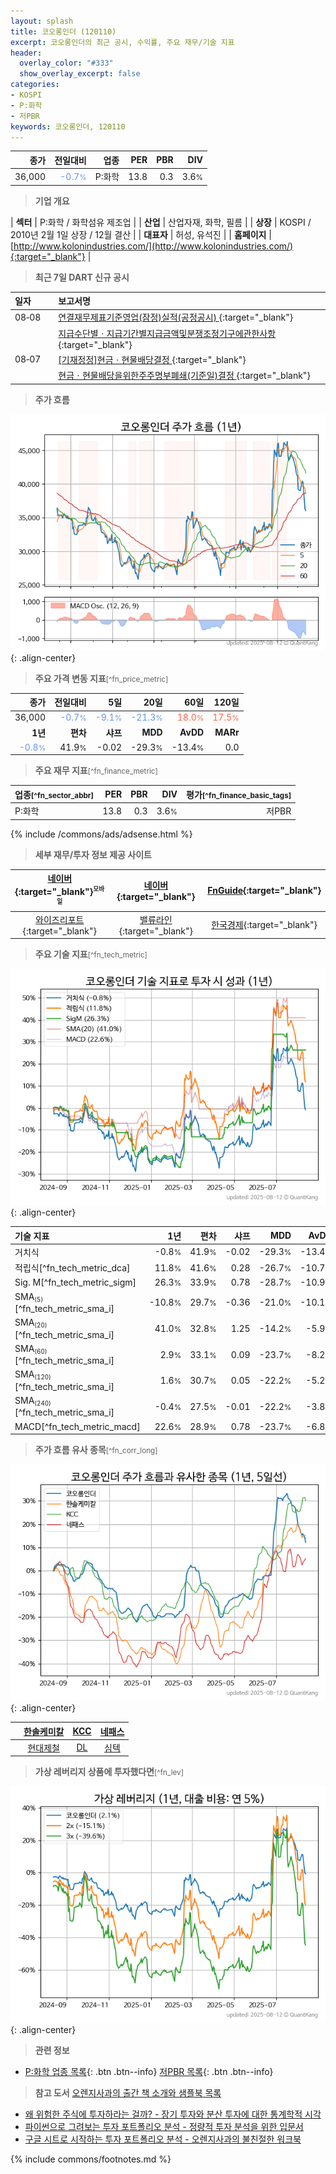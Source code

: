 ```yaml
---
layout: splash
title: 코오롱인더 (120110)
excerpt: 코오롱인더의 최근 공시, 수익률, 주요 재무/기술 지표
header:
  overlay_color: "#333"
  show_overlay_excerpt: false
categories:
- KOSPI
- P:화학
- 저PBR
keywords: 코오롱인더, 120110
---
```


| **종가** | **전일대비** | **업종** | **PER** | **PBR** | **DIV** |
| -------: | -----------: | -------: | ------: | ------: | ------: |
| 36,000 | <span style="color: cornflowerblue">-0.7<small>%</small></span> | P:화학 | 13.8 | 0.3 | 3.6<small>%</small> |

<!-- more -->


> **기업 개요**<a id="company"></a>

| <span style="white-space:nowrap;">**섹터**</span> | P:화학 / 화학섬유 제조업 |
| <span style="white-space:nowrap;">**산업**</span> | 산업자재, 화학, 필름 |
| <span style="white-space:nowrap;">**상장**</span> | KOSPI / 2010년 2월 1일 상장 / 12월 결산 |
| <span style="white-space:nowrap;">**대표자**</span> | 허성, 유석진 |
| <span style="white-space:nowrap;">**홈페이지**</span> | [http://www.kolonindustries.com/](http://www.kolonindustries.com/){:target="_blank"} |


> **최근 7일 DART 신규 공시**<a id="dart"></a>

| **일자** |      | **보고서명** |
| :------- | :--- | :----------- |
| 08&#x2011;08 | | [연결재무제표기준영업(잠정)실적(공정공시)              ](https://dart.fss.or.kr/dsaf001/main.do?rcpNo=20250808800324){:target="_blank"} |
|  | | [지급수단별ㆍ지급기간별지급금액및분쟁조정기구에관한사항](https://dart.fss.or.kr/dsaf001/main.do?rcpNo=20250808000364){:target="_blank"} |
| 08&#x2011;07 | | [[기재정정]현금ㆍ현물배당결정              ](https://dart.fss.or.kr/dsaf001/main.do?rcpNo=20250807800241){:target="_blank"} |
|  | | [현금ㆍ현물배당을위한주주명부폐쇄(기준일)결정              ](https://dart.fss.or.kr/dsaf001/main.do?rcpNo=20250807800169){:target="_blank"} |


> **주가 흐름**<a id="price"></a>

![120110](/stock/images/120110.png){: .align-center}


> **주요 가격 변동 지표**<small>[^fn_price_metric]</small>

| **종가** | **전일대비** | **5일** | **20일** | **60일** | **120일** |
| -------: | -----------: | ------: | -------: | -------: | --------: |
| 36,000 | <span style="color: cornflowerblue">-0.7<small>%</small></span> | <span style="color: cornflowerblue">-9.1<small>%</small></span> | <span style="color: cornflowerblue">-21.3<small>%</small></span> | <span style="color: tomato">18.0<small>%</small></span> | <span style="color: tomato">17.5<small>%</small></span> |
| **1년** | **편차** | **샤프** | **MDD** | **AvDD** | **MARr** |
| <span style="color: cornflowerblue">-0.8<small>%</small></span> | 41.9<small>%</small> | -0.02 | -29.3<small>%</small> | -13.4<small>%</small> | 0.0 |


> **주요 재무 지표**<small>[^fn_finance_metric]</small>

| **업종**<small>[^fn_sector_abbr]</small> | **PER** | **PBR** | **DIV** | **평가**<small>[^fn_finance_basic_tags]</small> |
| :--------------------------------------- | ------: | ------: | ------: | ----------------------------------------------: |
| P:화학 | 13.8 | 0.3 | 3.6<small>%</small> | 저PBR |



{% include /commons/ads/adsense.html %}

> **세부 재무/투자 정보 제공 사이트**

| [네이버](https://m.stock.naver.com/domestic/stock/120110/finance/summary){:target="_blank"}<sup><small>모바일</small></sup> | [네이버](https://finance.naver.com/item/coinfo.naver?code=120110){:target="_blank"} | [FnGuide](https://comp.fnguide.com/SVO2/ASP/SVD_Invest.asp?gicode=A120110&MenuYn=Y){:target="_blank"} |
| :---: | :---: | :---: |
| [와이즈리포트](https://comp.wisereport.co.kr/company/c1040001.aspx?cmp_cd=120110){:target="_blank"} | [밸류라인](https://www.valueline.co.kr/finance/summary/120110){:target="_blank"} | [한국경제](https://markets.hankyung.com/stock/120110/financial-summary){:target="_blank"} |


> **주요 기술 지표**<small>[^fn_tech_metric]</small>


![120110](/stock/images/120110_tech.png){: .align-center}

| **기술 지표** | **1년** | **편차** | **샤프** | **MDD** | **AvDD** |
| :------------ | ------: | -----------: | -------: | ------: | -------: |
| 거치식 | -0.8<small>%</small> | 41.9<small>%</small> | -0.02 | -29.3<small>%</small> | -13.4<small>%</small> |
| 적립식[^fn_tech_metric_dca] | 11.8<small>%</small> | 41.6<small>%</small> | 0.28 | -26.7<small>%</small> | -10.7<small>%</small> |
| Sig. M[^fn_tech_metric_sigm] | 26.3<small>%</small> | 33.9<small>%</small> | 0.78 | -28.7<small>%</small> | -10.9<small>%</small> |
| SMA<small><sub>(5)</sub></small>[^fn_tech_metric_sma_i] | -10.8<small>%</small> | 29.7<small>%</small> | -0.36 | -21.0<small>%</small> | -10.1<small>%</small> |
| SMA<small><sub>(20)</sub></small>[^fn_tech_metric_sma_i] | 41.0<small>%</small> | 32.8<small>%</small> | 1.25 | -14.2<small>%</small> | -5.9<small>%</small> |
| SMA<small><sub>(60)</sub></small>[^fn_tech_metric_sma_i] | 2.9<small>%</small> | 33.1<small>%</small> | 0.09 | -23.7<small>%</small> | -8.2<small>%</small> |
| SMA<small><sub>(120)</sub></small>[^fn_tech_metric_sma_i] | 1.6<small>%</small> | 30.7<small>%</small> | 0.05 | -22.2<small>%</small> | -5.2<small>%</small> |
| SMA<small><sub>(240)</sub></small>[^fn_tech_metric_sma_i] | -0.4<small>%</small> | 27.5<small>%</small> | -0.01 | -22.2<small>%</small> | -3.8<small>%</small> |
| MACD[^fn_tech_metric_macd] | 22.6<small>%</small> | 28.9<small>%</small> | 0.78 | -23.7<small>%</small> | -6.8<small>%</small> |


> **주가 흐름 유사 종목**<a id="corr"></a><small>[^fn_corr_long]</small>

![120110](/stock/images/120110_corr.png){: .align-center}

|       | [한솔케미칼](/014680/) | [KCC](/002380/) | [네패스](/033640/) |
| :---: | :------------------------------------: | :------------------------------------: | :------------------------------------: |
|       | [현대제철](/004020/) | [DL](/000210/) | [심텍](/222800/) |


> **가상 레버리지 상품에 투자했다면**<a id="2x"></a><small>[^fn_lev]</small>

![120110](/stock/images/120110_2x.png){: .align-center}


> **관련 정보**

- [P:화학 업종 목록](/stats/sector/kospi_업종_화학_종목/){: .btn .btn--info} [저PBR 목록](/fn/fn_low_pbr/){: .btn .btn--info}

> **참고 도서** [오렌지사과의 출간 책 소개와 샘플북 목록](https://kongdori.tistory.com/691)

- [왜 위험한 주식에 투자하라는 걸까? - 장기 투자와 분산 투자에 대한 통계학적 시각](https://kongdori.tistory.com/421)
- [파이썬으로 그려보는 투자 포트폴리오 분석  - 정량적 투자 분석을 위한 입문서](https://kongdori.tistory.com/643)
- [구글 시트로 시작하는 투자 포트폴리오 분석 - 오렌지사과의 불친절한 워크북](https://kongdori.tistory.com/449)


{% include commons/footnotes.md %}